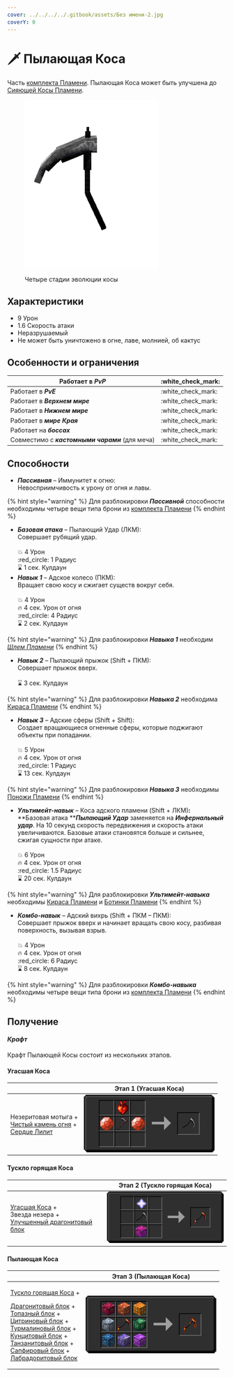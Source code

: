```yaml
---
cover: ../../../../.gitbook/assets/Без имени-2.jpg
coverY: 0
---
```


# 🗡 Пылающая Коса

Часть [комплекта Пламени](../). Пылающая Коса может быть улучшена до [Сияющей Косы Пламени](./#siyayushaya-kosa-plameni).

<figure><img src="../../../../.gitbook/assets/flamos_all_turnable.gif" alt=""><figcaption><p>Четыре стадии эволюции косы</p></figcaption></figure>

## Характеристики

* 9 Урон
* 1.6 Скорость атаки
* Неразрушаемый
* Не может быть уничтожено в огне, лаве, молнией, об кактус

## Особенности и ограничения

| Работает в _**PvP**_                            | :white\_check\_mark: |
| ----------------------------------------------- | -------------------- |
| Работает в _**PvE**_                            | :white\_check\_mark: |
| Работает в _**Верхнем мире**_                   | :white\_check\_mark: |
| Работает в _**Нижнем мире**_                    | :white\_check\_mark: |
| Работает в _**мире Края**_                      | :white\_check\_mark: |
| Работает на _**боссах**_                        | :white\_check\_mark: |
| Совместимо с _**кастомными чарами**_ (для меча) | :white\_check\_mark: |

## Способности

* _**Пассивная**_ – Иммунитет к огню:\
  Невосприимчивость к урону от огня и лавы.

{% hint style="warning" %}
Для разблокировки _**Пассивной**_ способности необходимы четыре вещи типа брони из [комплекта Пламени](../)
{% endhint %}

* _**Базовая атака**_ – Пылающий Удар (ЛКМ):\
  Совершает рубящий удар.\
  \
  :boom: 4 Урон\
  :red\_circle: 1 Радиус\
  :hourglass: 1 сек. Кулдаун
* _**Навык 1**_ – Адское колесо (ПКМ):\
  Вращает свою косу и сжигает существ вокруг себя.\
  \
  :boom: 4 Урон\
  :fire: 4 сек. Урон от огня\
  :red\_circle: 4 Радиус\
  :hourglass: 2 сек. Кулдаун

{% hint style="warning" %}
Для разблокировки _**Навыка 1**_ необходим [_Шлем Пламени_](../shlem-plameni.md)
{% endhint %}

* _**Навык 2**_ – Пылающий прыжок (Shift + ПКМ):\
  Совершает прыжок вверх.\
  \
  :hourglass: 3 сек. Кулдаун

{% hint style="warning" %}
Для разблокировки _**Навыка 2**_ необходима [Кираса Пламени](../kirasa-plameni.md)
{% endhint %}

* _**Навык 3**_ – Адские сферы (Shift + Shift):\
  Создает вращающиеся огненные сферы, которые поджигают объекты при попадании.\
  \
  :boom: 5 Урон\
  :fire: 4 сек. Урон от огня\
  :red\_circle: 1 Радиус\
  :hourglass: 13 сек. Кулдаун

{% hint style="warning" %}
Для разблокировки _**Навыка 3**_ необходимы [Поножи Пламени](../ponozhi-plameni.md)
{% endhint %}

* _**Ультимейт-навык**_ – Коса адского пламени (Shift + ЛКМ)**:**\
  **Базовая атака **_**Пылающий Удар**_ заменяется на _**Инфернальный удар**_. На 10 секунд скорость передвижения и скорость атаки увеличиваются. Базовые атаки становятся больше и сильнее, сжигая сущности при атаке.\
  \
  :boom: 6 Урон\
  :fire: 4 сек. Урон от огня\
  :red\_circle: 1.5 Радиус\
  :hourglass: 20 сек. Кулдаун

{% hint style="warning" %}
Для разблокировки _**Ультимейт-навыка**_ необходимы [Кираса Пламени](../kirasa-plameni.md) и [Ботинки Пламени](../botinki-plameni.md)
{% endhint %}

* _**Комбо-навык**_ – Адский вихрь (Shift + ПКМ – ПКМ):\
  Совершает прыжок вверх и начинает вращать свою косу, разбивая поверхность, вызывая взрыв.\
  \
  :boom: 4 Урон\
  :fire: 4 сек. Урон от огня\
  :red\_circle: 6 Радиус\
  :hourglass: 8 сек. Кулдаун

{% hint style="warning" %}
Для разблокировки _**Комбо-навыка**_ необходимы четыре вещи типа брони из [комплекта Пламени](../)
{% endhint %}

## Получение

#### _Крафт_

Крафт Пылающей Косы состоит из нескольких этапов.

#### Угасшая Коса

|                                                                                                                                                                           | Этап 1 (Угасшая Коса)                                                                              |
| ------------------------------------------------------------------------------------------------------------------------------------------------------------------------- | -------------------------------------------------------------------------------------------------- |
| <p>Незеритовая мотыга +<br><a href="../../../materialy/pristine_fire_gem.md">Чистый камень огня</a> +<br><a href="../../../materialy/sweet_heart.md">Сердце Лилит</a></p> | <img src="../../../../.gitbook/assets/flamos_flamos_hoe0_0.png" alt="Этап 1" data-size="original"> |

#### Тускло горящая Коса

|                                                                                                                                                              | Этап 2 (Тускло горящая Коса)                                                                       |
| ------------------------------------------------------------------------------------------------------------------------------------------------------------ | -------------------------------------------------------------------------------------------------- |
| <p><a href="./#ugasshaya-kosa">Угасшая Коса</a> +<br>Звезда незера +<br><a href="../../../bloki/dragonitovyi-blok-1.md">Улучшенный драгонитовый блок</a></p> | <img src="../../../../.gitbook/assets/flamos_flamos_hoe1_0.png" alt="Этап 1" data-size="original"> |

#### Пылающая Коса

|                                                                                                                                                                                                                                                                                                                                                                                                                                                                                                                                                                                                                                                                | Этап 3 (Пылающая Коса)                                                                             |
| -------------------------------------------------------------------------------------------------------------------------------------------------------------------------------------------------------------------------------------------------------------------------------------------------------------------------------------------------------------------------------------------------------------------------------------------------------------------------------------------------------------------------------------------------------------------------------------------------------------------------------------------------------------- | -------------------------------------------------------------------------------------------------- |
| <p><a href="./#tusklo-goryashaya-kosa">Тускло горящая Коса</a> +</p><p><a href="../../../bloki/dragonitovyi-blok.md">Драгонитовый блок</a> +<br><a href="../../../bloki/topazovyi-blok.md">Топазный блок</a> +<br><a href="../../../bloki/citrinovyi-blok.md">Цитриновый блок</a> +<br><a href="../../../bloki/turmalinovyi-blok.md">Турмалиновый блок</a> +<br><a href="../../../bloki/kuncitovyi-blok.md">Кунцитовый блок</a> +<br><a href="../../../bloki/tanzanitovyi-blok.md">Танзанитовый блок</a> +<br><a href="../../../bloki/sapfirovyi-blok.md">Сапфировый блок</a> +<br><a href="../../../bloki/labradoritovyi-blok.md">Лабрадоритовый блок</a></p> | <img src="../../../../.gitbook/assets/flamos_flamos_hoe2_0.png" alt="Этап 1" data-size="original"> |
